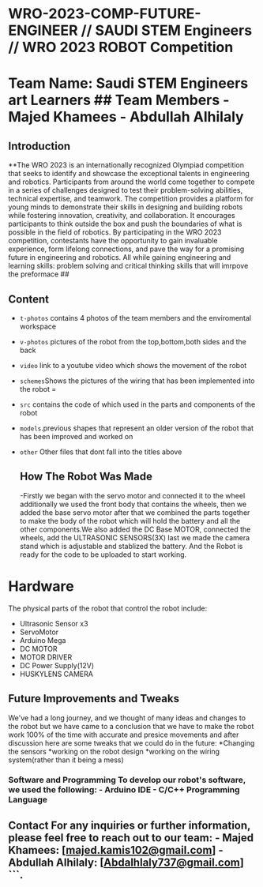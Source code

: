 # WRO-2023-COMP-FUTURE-ENGINEER // SAUDI STEM Engineers // WRO 2023 ROBOT Competition 

# Team Name: Saudi STEM Engineers art Learners ## Team Members - Majed Khamees - Abdullah Alhilaly ## 

## Introduction
**The WRO 2023 is an internationally recognized Olympiad competition that seeks to identify and showcase the exceptional talents in engineering and robotics. Participants from around the world come together to compete in a series of challenges designed to test their problem-solving abilities, technical expertise, and teamwork. The competition provides a platform for young minds to demonstrate their skills in designing and building robots while fostering innovation, creativity, and collaboration. It encourages participants to think outside the box and push the boundaries of what is possible in the field of robotics. By participating in the WRO 2023 competition, contestants have the opportunity to gain invaluable experience, form lifelong connections, and pave the way for a promising future in engineering and robotics. All while gaining engineering and learning skills: problem solving  and critical thinking skills that will imrpove the preformace ##

## Content

* `t-photos` contains 4 photos of the team members and the enviromental workspace
* `v-photos` pictures of the robot from the top,bottom,both sides and the back
* `video` link to a youtube video which shows the movement of the robot
* `schemes`Shows the pictures of the wiring that has been implemented into the robot =
* `src` contains the code of which used in the parts and components of the robot
* `models`.previous shapes that represent an older version of the robot that has been improved and worked on
* `other` Other files that dont fall into the titles above


  ## How The Robot Was Made
  -Firstly we began with the servo motor and connected it to the wheel additionally we used the front body that contains the wheels, then we added the base servo motor after that we combined the parts together to make the body of the robot which will hold the battery and all the other components.We also added the DC Base MOTOR, connected the wheels, add the ULTRASONIC SENSORS(3X) last we made the camera stand which is adjustable and stablized the battery. And the Robot is ready for the code to be uploaded to start working.

   
# Hardware 
The physical parts of the robot that control the robot include:
* Ultrasonic Sensor x3
* ServoMotor
* Arduino Mega
* DC MOTOR
* MOTOR DRIVER
* DC Power Supply(12V)
* HUSKYLENS CAMERA

## Future Improvements and Tweaks
We've had a long journey, and we thought of many ideas and changes to the robot but we have came to a conclusion that we have to make the robot work 100% of the time with accurate and presice movements and after discussion here are some tweaks that we could do in the future:
*Changing the sensors
*working on the robot design
*working on the wiring system(rather than it being a mess)
  

### Software and Programming To develop our robot's software, we used the following: - Arduino IDE - C/C++ Programming Language 

 ## Contact For any inquiries or further information, please feel free to reach out to our team: - Majed Khamees: [majed.kamis102@gmail.com] - Abdullah Alhilaly: [Abdalhlaly737@gmail.com] ```.
